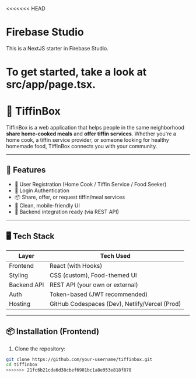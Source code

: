 <<<<<<< HEAD
# Firebase Studio

This is a NextJS starter in Firebase Studio.

To get started, take a look at src/app/page.tsx.
=======
# 🥗 TiffinBox

TiffinBox is a web application that helps people in the same neighborhood **share home-cooked meals** and **offer tiffin services**. Whether you're a home cook, a tiffin service provider, or someone looking for healthy homemade food, TiffinBox connects you with your community.

---

## 🚀 Features

- 👥 User Registration (Home Cook / Tiffin Service / Food Seeker)
- 🔐 Login Authentication
- 📦 Share, offer, or request tiffin/meal services
- 🧭 Clean, mobile-friendly UI
- 📡 Backend integration ready (via REST API)

---

## 🖥️ Tech Stack

| Layer       | Tech Used                  |
|-------------|----------------------------|
| Frontend    | React (with Hooks)         |
| Styling     | CSS (custom), Food-themed UI |
| Backend API | REST API (your own or external) |
| Auth        | Token-based (JWT recommended) |
| Hosting     | GitHub Codespaces (Dev), Netlify/Vercel (Prod) |

---

## 📦 Installation (Frontend)

1. Clone the repository:

```bash
git clone https://github.com/your-username/tiffinbox.git
cd tiffinbox
>>>>>>> 21fc6b21cda6d38cbef6901bc1a8e953e818f878
